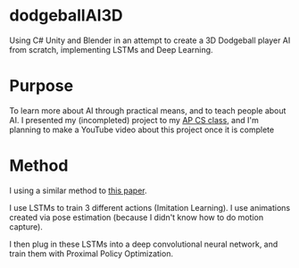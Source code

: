 # dodgeballAI3D
Using C# Unity and Blender in an attempt to create a 3D Dodgeball player AI from scratch, implementing LSTMs and Deep Learning.

# Purpose
To learn more about AI through practical means, and to teach people about AI. I presented my (incompleted) project to my [AP CS class](https://docs.google.com/presentation/d/1NSrqW7RetwKYoTIME1lFF-3Hm4K8RoBpHvzLD2diLNA/edit?usp=sharing), and I'm planning to make a YouTube video about this project once it is complete

# Method
I using a similar method to [this paper](https://arxiv.org/pdf/2105.12196). 

I use LSTMs to train 3 different actions (Imitation Learning). I use animations created via pose estimation (because I didn't know how to do motion capture).    

I then plug in these LSTMs into a deep convolutional neural network, and train them with Proximal Policy Optimization. 



